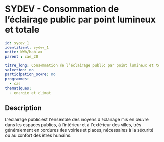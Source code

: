 # SYDEV - Consommation de l’éclairage public par point lumineux et totale
```yaml
id: sydev_1
identifiant: sydev_1
unite: kWh/hab.an
parent : cae_20

titre_long: Consommation de l’éclairage public par point lumineux et totale
selection: no
participation_score: no
programmes:
  - cae
thematiques:
  - energie_et_climat
```

## Description
L'éclairage public est l'ensemble des moyens d'éclairage mis en œuvre dans les espaces publics, à l'intérieur et à l'extérieur des villes, très généralement en bordures des voiries et places, nécessaires à la sécurité ou au confort des êtres humains.

